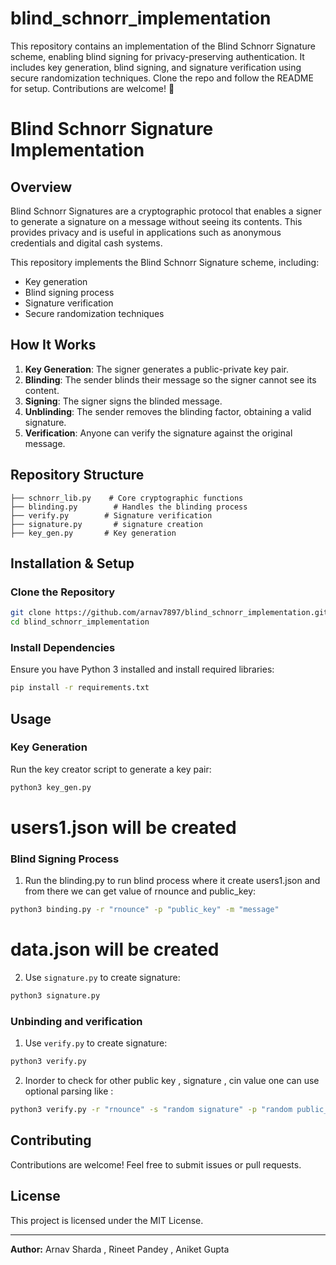 # blind_schnorr_implementation
This repository contains an implementation of the Blind Schnorr Signature scheme, enabling blind signing for privacy-preserving authentication. It includes key generation, blind signing, and signature verification using secure randomization techniques. Clone the repo and follow the README for setup. Contributions are welcome! 🚀
# Blind Schnorr Signature Implementation

## Overview
Blind Schnorr Signatures are a cryptographic protocol that enables a signer to generate a signature on a message without seeing its contents. This provides privacy and is useful in applications such as anonymous credentials and digital cash systems.

This repository implements the Blind Schnorr Signature scheme, including:
- Key generation
- Blind signing process
- Signature verification
- Secure randomization techniques

## How It Works
1. **Key Generation**: The signer generates a public-private key pair.
2. **Blinding**: The sender blinds their message so the signer cannot see its content.
3. **Signing**: The signer signs the blinded message.
4. **Unblinding**: The sender removes the blinding factor, obtaining a valid signature.
5. **Verification**: Anyone can verify the signature against the original message.

## Repository Structure
```
├── schnorr_lib.py    # Core cryptographic functions
├── blinding.py        # Handles the blinding process
├── verify.py        # Signature verification
├── signature.py       # signature creation
├── key_gen.py       # Key generation 
```

## Installation & Setup
### Clone the Repository
```sh
git clone https://github.com/arnav7897/blind_schnorr_implementation.git
cd blind_schnorr_implementation
```

### Install Dependencies
Ensure you have Python 3 installed and install required libraries:
```sh
pip install -r requirements.txt
```

## Usage
### Key Generation
Run the key creator script to generate a key pair:
```sh
python3 key_gen.py  
```
# users1.json will be created 

### Blind Signing Process
1. Run the blinding.py to run blind process where it create users1.json and from there we can get value of rnounce and public_key:
```sh
python3 binding.py -r "rnounce" -p "public_key" -m "message"
```
# data.json will be created 

2. Use `signature.py` to create signature:
```sh
python3 signature.py
```
### Unbinding and verification
1. Use `verify.py` to create signature:
```sh
python3 verify.py
```
2. Inorder to check for other public key , signature , cin value one can use optional parsing like :
```sh
python3 verify.py -r "rnounce" -s "random signature" -p "random public_key" -c "random cin value"
```
## Contributing
Contributions are welcome! Feel free to submit issues or pull requests.

## License
This project is licensed under the MIT License.

---
**Author:** Arnav Sharda , Rineet Pandey , Aniket Gupta


